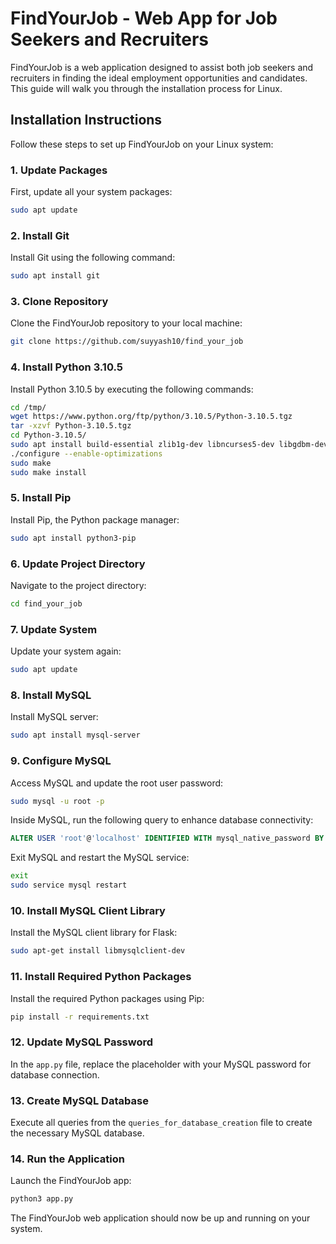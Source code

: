 # FindYourJob - Web App for Job Seekers and Recruiters

FindYourJob is a web application designed to assist both job seekers and recruiters in finding the ideal employment opportunities and candidates. This guide will walk you through the installation process for Linux.

## Installation Instructions

Follow these steps to set up FindYourJob on your Linux system:

### 1. Update Packages

First, update all your system packages:

```bash
sudo apt update
```

### 2. Install Git

Install Git using the following command:

```bash
sudo apt install git
```

### 3. Clone Repository

Clone the FindYourJob repository to your local machine:

```bash
git clone https://github.com/suyyash10/find_your_job
```

### 4. Install Python 3.10.5

Install Python 3.10.5 by executing the following commands:

```bash
cd /tmp/
wget https://www.python.org/ftp/python/3.10.5/Python-3.10.5.tgz
tar -xzvf Python-3.10.5.tgz
cd Python-3.10.5/
sudo apt install build-essential zlib1g-dev libncurses5-dev libgdbm-dev libnss3-dev
./configure --enable-optimizations
sudo make
sudo make install
```

### 5. Install Pip

Install Pip, the Python package manager:

```bash
sudo apt install python3-pip
```

### 6. Update Project Directory

Navigate to the project directory:

```bash
cd find_your_job
```

### 7. Update System

Update your system again:

```bash
sudo apt update
```

### 8. Install MySQL

Install MySQL server:

```bash
sudo apt install mysql-server
```

### 9. Configure MySQL

Access MySQL and update the root user password:

```bash
sudo mysql -u root -p
```

Inside MySQL, run the following query to enhance database connectivity:

```sql
ALTER USER 'root'@'localhost' IDENTIFIED WITH mysql_native_password BY '(new-password)';
```

Exit MySQL and restart the MySQL service:

```bash
exit
sudo service mysql restart
```

### 10. Install MySQL Client Library

Install the MySQL client library for Flask:

```bash
sudo apt-get install libmysqlclient-dev
```

### 11. Install Required Python Packages

Install the required Python packages using Pip:

```bash
pip install -r requirements.txt
```

### 12. Update MySQL Password

In the `app.py` file, replace the placeholder with your MySQL password for database connection.

### 13. Create MySQL Database

Execute all queries from the `queries_for_database_creation` file to create the necessary MySQL database.

### 14. Run the Application

Launch the FindYourJob app:

```bash
python3 app.py
```

The FindYourJob web application should now be up and running on your system.

